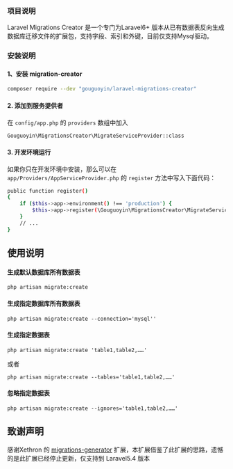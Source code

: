 ### 项目说明

Laravel Migrations Creator 是一个专门为Laravel6+ 版本从已有数据表反向生成数据库迁移文件的扩展包，支持字段、索引和外键，目前仅支持Mysql驱动。

### 安装说明

#### 1、安装 migration-creator

```bash
composer require --dev "gouguoyin/laravel-migrations-creator"
```

#### 2. 添加到服务提供者

在 `config/app.php` 的 `providers` 数组中加入

```bash
Gouguoyin\MigrationsCreator\MigrateServiceProvider::class
```

#### 3. 开发环境运行

如果你只在开发环境中安装，那么可以在 `app/Providers/AppServiceProvider.php` 的 `register` 方法中写入下面代码：

```bash
public function register()
{
    if ($this->app->environment() !== 'production') {
        $this->app->register(\Gouguoyin\MigrationsCreator\MigrateServiceProvider::class);
    }
    // ...
}
```

## 使用说明

#### 生成默认数据库所有数据表

`php artisan migrate:create`

#### 生成指定数据库所有数据表

`php artisan migrate:create --connection='mysql''`

#### 生成指定数据表

`php artisan migrate:create 'table1,table2,……'`

或者

`php artisan migrate:create --tables='table1,table2,……'`

#### 忽略指定数据表

`php artisan migrate:create --ignores='table1,table2,……'`

## 致谢声明

感谢Xethron 的 [migrations-generator](https://github.com/Xethron/migrations-generator) 扩展，本扩展借鉴了此扩展的思路，遗憾的是此扩展已经停止更新，仅支持到 Laravel5.4 版本
